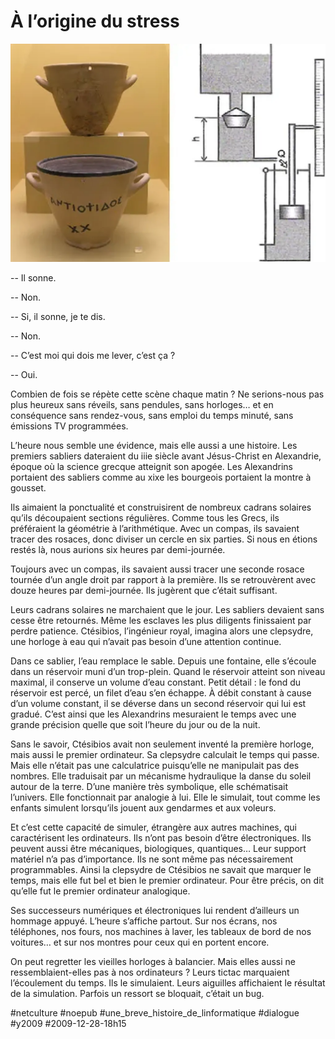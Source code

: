 # À l’origine du stress

![](_i/clepsydre.webp)

-- Il sonne.

-- Non.

-- Si, il sonne, je te dis.

-- Non.

-- C’est moi qui dois me lever, c’est ça ?

-- Oui.

Combien de fois se répète cette scène chaque matin ? Ne serions-nous pas plus heureux sans réveils, sans pendules, sans horloges… et en conséquence sans rendez-vous, sans emploi du temps minuté, sans émissions TV programmées.

L’heure nous semble une évidence, mais elle aussi a une histoire. Les premiers sabliers dateraient du iiie siècle avant Jésus-Christ en Alexandrie, époque où la science grecque atteignit son apogée. Les Alexandrins portaient des sabliers comme au xixe les bourgeois portaient la montre à gousset.

Ils aimaient la ponctualité et construisirent de nombreux cadrans solaires qu’ils découpaient sections régulières. Comme tous les Grecs, ils préféraient la géométrie à l’arithmétique. Avec un compas, ils savaient tracer des rosaces, donc diviser un cercle en six parties. Si nous en étions restés là, nous aurions six heures par demi-journée.

Toujours avec un compas, ils savaient aussi tracer une seconde rosace tournée d’un angle droit par rapport à la première. Ils se retrouvèrent avec douze heures par demi-journée. Ils jugèrent que c’était suffisant.

Leurs cadrans solaires ne marchaient que le jour. Les sabliers devaient sans cesse être retournés. Même les esclaves les plus diligents finissaient par perdre patience. Ctésibios, l’ingénieur royal, imagina alors une clepsydre, une horloge à eau qui n’avait pas besoin d’une attention continue.

Dans ce sablier, l’eau remplace le sable. Depuis une fontaine, elle s’écoule dans un réservoir muni d’un trop-plein. Quand le réservoir atteint son niveau maximal, il conserve un volume d’eau constant. Petit détail : le fond du réservoir est percé, un filet d’eau s’en échappe. À débit constant à cause d’un volume constant, il se déverse dans un second réservoir qui lui est gradué. C’est ainsi que les Alexandrins mesuraient le temps avec une grande précision quelle que soit l’heure du jour ou de la nuit.

Sans le savoir, Ctésibios avait non seulement inventé la première horloge, mais aussi le premier ordinateur. Sa clepsydre calculait le temps qui passe. Mais elle n’était pas une calculatrice puisqu’elle ne manipulait pas des nombres. Elle traduisait par un mécanisme hydraulique la danse du soleil autour de la terre. D’une manière très symbolique, elle schématisait l’univers. Elle fonctionnait par analogie à lui. Elle le simulait, tout comme les enfants simulent lorsqu’ils jouent aux gendarmes et aux voleurs.

Et c’est cette capacité de simuler, étrangère aux autres machines, qui caractérisent les ordinateurs. Ils n’ont pas besoin d’être électroniques. Ils peuvent aussi être mécaniques, biologiques, quantiques… Leur support matériel n’a pas d’importance. Ils ne sont même pas nécessairement programmables. Ainsi la clepsydre de Ctésibios ne savait que marquer le temps, mais elle fut bel et bien le premier ordinateur. Pour être précis, on dit qu’elle fut le premier ordinateur analogique.

Ses successeurs numériques et électroniques lui rendent d’ailleurs un hommage appuyé. L’heure s’affiche partout. Sur nos écrans, nos téléphones, nos fours, nos machines à laver, les tableaux de bord de nos voitures… et sur nos montres pour ceux qui en portent encore.

On peut regretter les vieilles horloges à balancier. Mais elles aussi ne ressemblaient-elles pas à nos ordinateurs ? Leurs tictac marquaient l’écoulement du temps. Ils le simulaient. Leurs aiguilles affichaient le résultat de la simulation. Parfois un ressort se bloquait, c’était un bug.

#netculture #noepub #une_breve_histoire_de_linformatique #dialogue #y2009 #2009-12-28-18h15
